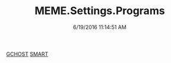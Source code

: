 ﻿---
title: MEME.Settings.Programs
date: 6/19/2016 11:14:51 AM
---

[GCHOST](T-MEME.Settings.Programs.GCHOST.html)
[SMART](T-MEME.Settings.Programs.SMART.html)

